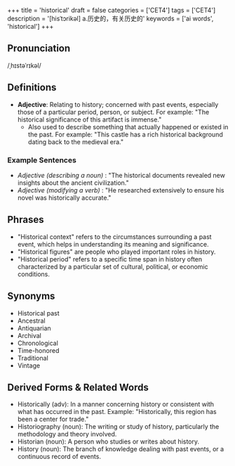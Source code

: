 +++
title = 'historical'
draft = false
categories = ['CET4']
tags = ['CET4']
description = '[hisˈtɔrikəl] a.历史的，有关历史的'
keywords = ['ai words', 'historical']
+++

## Pronunciation
/ˌhɪstəˈrɪkəl/

## Definitions
- **Adjective**: Relating to history; concerned with past events, especially those of a particular period, person, or subject. For example: "The historical significance of this artifact is immense."
  - Also used to describe something that actually happened or existed in the past. For example: "This castle has a rich historical background dating back to the medieval era."

### Example Sentences
- _Adjective (describing a noun)_ : "The historical documents revealed new insights about the ancient civilization."
- _Adjective (modifying a verb)_ : "He researched extensively to ensure his novel was historically accurate."

## Phrases
- "Historical context" refers to the circumstances surrounding a past event, which helps in understanding its meaning and significance.
- "Historical figures" are people who played important roles in history.
- "Historical period" refers to a specific time span in history often characterized by a particular set of cultural, political, or economic conditions.

## Synonyms
- Historical past
- Ancestral
- Antiquarian
- Archival
- Chronological
- Time-honored
- Traditional
- Vintage

## Derived Forms & Related Words
- Historically (adv): In a manner concerning history or consistent with what has occurred in the past. Example: "Historically, this region has been a center for trade."
- Historiography (noun): The writing or study of history, particularly the methodology and theory involved.
- Historian (noun): A person who studies or writes about history.
- History (noun): The branch of knowledge dealing with past events, or a continuous record of events.
